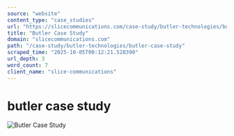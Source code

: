 ```yaml
---
source: "website"
content_type: "case_studies"
url: "https://slicecommunications.com/case-study/butler-technologies/butler-case-study"
title: "Butler Case Study"
domain: "slicecommunications.com"
path: "/case-study/butler-technologies/butler-case-study"
scraped_time: "2025-10-05T00:12:21.528390"
url_depth: 3
word_count: 7
client_name: "slice-communications"
---
```


# butler case study

![Butler Case Study](https://slicecommunications.com/wp-content/uploads/2018/07/butler-case-study-pdf-232x300.jpg)
